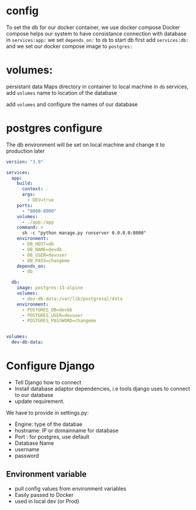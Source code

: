 # config
To set the db for our docker container, we use docker compose
Docker compose helps our system to have consistance connection with database
in `services:app:` we set `depends_on:` to `db` to start db first
add `services:db:` and we set our docker compose image to `postgres:`

# volumes:
persistant data
Maps directory in container to local machine
in `db` services, add `volumes` name to location of the database

add `volumes` and configure the names of our database

# postgres configure

The db environment will be set on local machine and change it to production later
```yml
version: "3.9"

services:
  app:
    build:
      context: .
      args:
        - DEV=true
    ports:
      - "8000:8000"
    volumes:
      - ./app:/app
    command: >
      sh -c "python manage.py runserver 0.0.0.0:8000"
    environment:
      - DB_HOST=db
      - DB_NAME=devdb
      - DB_USER=devuser
      - DB_PASS=changeme
    depends_on:
      - db

  db:
    image: postgres:13-alpine
    volumes:
      - dev-db-data:/var/lib/postgresql/data
    environment:
      - POSTGRES_DB=devbb
      - POSTGRES_USER=devuser
      - POSTGRES_PASSWORD=changeme


volumes:
  dev-db-data:
```

# Configure Django
+ Tell Django how to connect
+ Install database adaptor dependencies, i.e tools django uses to connect to our database
+ update requirement.

We have to provide in settings.py:
+ Engine: type of the databae
+ hostname: IP or domainname for database
+ Port : for postgres, use default
+ Database Name
+ username
+ password

## Environment variable
+ pull config values from environment variables
+ Easily passed to Docker
+ used in local dev (or Prod)

